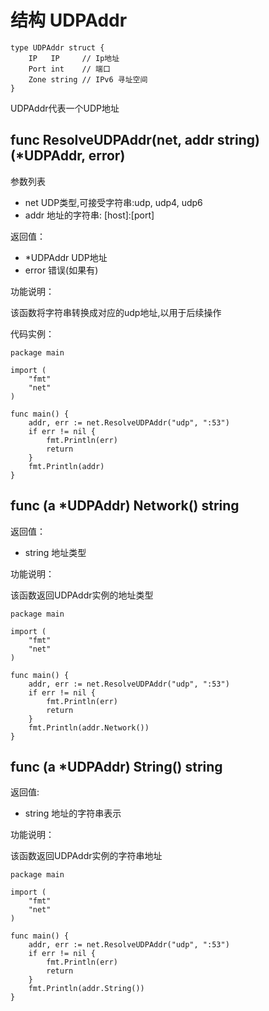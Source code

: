 # 结构 UDPAddr

    type UDPAddr struct {
	    IP   IP		// Ip地址
	    Port int	// 端口
	    Zone string // IPv6 寻址空间
    }

UDPAddr代表一个UDP地址

## func ResolveUDPAddr(net, addr string) (*UDPAddr, error)

参数列表

- net UDP类型,可接受字符串:udp, udp4, udp6
- addr 地址的字符串: [host]:[port]

返回值：

- *UDPAddr UDP地址
- error 错误(如果有)

功能说明：

该函数将字符串转换成对应的udp地址,以用于后续操作

代码实例：
    
    package main
    
    import (
	    "fmt"
	    "net"
    )
    
    func main() {
	    addr, err := net.ResolveUDPAddr("udp", ":53")
	    if err != nil {
	    	fmt.Println(err)
	    	return
	    }
	    fmt.Println(addr)
    }
    

## func (a *UDPAddr) Network() string

返回值：

- string 地址类型

功能说明：

该函数返回UDPAddr实例的地址类型

    package main
    
    import (
    	"fmt"
    	"net"
    )
    
    func main() {
    	addr, err := net.ResolveUDPAddr("udp", ":53")
    	if err != nil {
    		fmt.Println(err)
    		return
    	}
    	fmt.Println(addr.Network())
    }

## func (a *UDPAddr) String() string

返回值:

- string 地址的字符串表示

功能说明：

该函数返回UDPAddr实例的字符串地址
    
    package main
    
    import (
    	"fmt"
    	"net"
    )
    
    func main() {
    	addr, err := net.ResolveUDPAddr("udp", ":53")
    	if err != nil {
    		fmt.Println(err)
    		return
    	}
    	fmt.Println(addr.String())
    }
